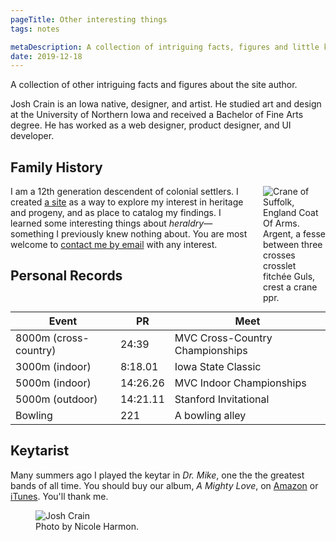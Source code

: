 ```yaml
---
pageTitle: Other interesting things
tags: notes

metaDescription: A collection of intriguing facts, figures and little known facts about Josh Crain. 
date: 2019-12-18
---
```

<p class="lead">A collection of other intriguing facts and figures about the site author.</p>

Josh Crain is an Iowa native, designer, and artist. He studied art and design at the University of Northern Iowa and received a Bachelor of Fine Arts degree. He has worked as a web designer, product designer, and UI developer.

## Family History
<figure style="float:right;margin:0 0 1em 1em;width:auto;max-width:100px;width:25%;"> <img src="https://joshcrain.github.io/ancestry/images/crane-coat-of-arms.png" alt="Crane of Suffolk, England Coat Of Arms. Argent, a fesse between three crosses crosslet fitchée Guls, crest a crane ppr.">
</figure>

I am a 12th generation descendent of colonial settlers. I created <a href="/ancestry/">a site</a> as a way to explore my interest in heritage and progeny, and as place to catalog my findings. I learned some interesting things about <em>heraldry</em>&mdash;something I previously knew nothing about. You are most welcome to <a href="mailto:josh.crain+ancestry@gmail.com">contact me by email</a> with any interest.

## Personal Records
<table>
    <thead>
    <tr>
        <th>Event</th>
        <th>PR</th>
        <th>Meet</th>
    </tr>
    </thead>
    <tbody>
    <tr>
        <td>8000m (cross-country)</td>
        <td>24:39</td>
        <td>MVC Cross-Country Championships</td>
    </tr>
    <tr>
        <td>3000m (indoor)</td>
        <td>8:18.01</td>
        <td>Iowa State Classic</td>
    </tr>
    <tr>
        <td>5000m (indoor)</td>
        <td>14:26.26</td>
        <td>MVC Indoor Championships</td>
    </tr>
    <tr>
        <td>5000m (outdoor)</td>
        <td>14:21.11</td>
        <td>Stanford Invitational</td>
    </tr>
    <tr>
        <td>Bowling</td>
        <td>221</td>
        <td>A bowling alley</td>
    </tr>
    </tbody>
</table>

## Keytarist
Many summers ago I played the keytar in <em>Dr. Mike</em>, one the the greatest bands of all time. You should buy our album, <em>A Mighty Love</em>, on <a href="https://www.amazon.com/Mighty-Love-Dr-Mike/dp/B000FSMMNK/">Amazon</a> or <a href="https://itunes.apple.com/us/album/a-mighty-love/97175026">iTunes</a>. You'll thank me. 
<figure>
    <img src="/images/IMG_374x768.jpg" alt="Josh Crain"/>
    <figcaption>Photo by Nicole Harmon.</figcaption>
</figure>

